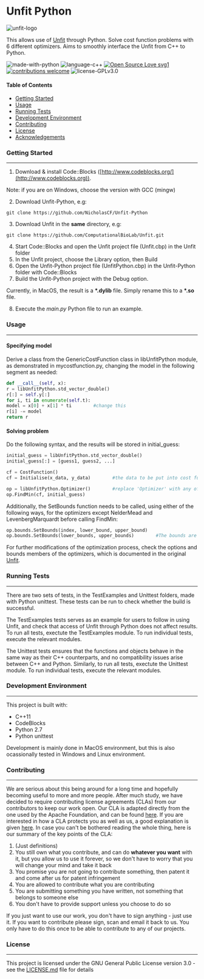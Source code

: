 # Unfit Python

![unfit-logo](https://computationalbiolab.github.io/assets/img/unfit_logo.png)

This allows use of [Unfit](https://github.com/ComputationalBioLab/Unfit) through Python. Solve cost function problems with 6 different optimizers. Aims to smoothly interface the Unfit from C++ to Python.

![made-with-python](https://img.shields.io/badge/language-Python-blue.svg) ![language-c++](https://img.shields.io/badge/language-C%2B%2B-blue.svg) [![Open Source Love svg1](https://badges.frapsoft.com/os/v1/open-source.svg?v=103)](https://github.com/ellerbrock/open-source-badges/) [![contributions welcome](https://img.shields.io/badge/contributions-welcome-brightgreen.svg?style=flat)](https://github.com/dwyl/esta/issues) ![license-GPLv3.0](    https://img.shields.io/badge/license-GPLv3.0-green.svg) 

#### Table of Contents
* [Getting Started](#getting-started)
* [Usage](#usage)
* [Running Tests](#running-tests)
* [Development Environment](#development-environment)
* [Contributing](#contributing)
* [License](#license)
* [Acknowledgements](#acknowledgements)

### Getting Started
___
1. Download & install Code::Blocks ([http://www.codeblocks.org/](http://www.codeblocks.org)).

Note: if you are on Windows, choose the version with GCC (mingw)

2. Download Unfit-Python, e.g:

```terminal
git clone https://github.com/NicholasCF/Unfit-Python
```

3. Download Unfit in the **same** directory, e.g:
```terminal
git clone https://github.com/ComputationalBioLab/Unfit.git
```
4. Start Code::Blocks and open the Unfit project file (Unfit.cbp) in the Unfit folder
5. In the Unfit project, choose the Library option, then Build
6. Open the Unfit-Python project file (UnfitPython.cbp) in the Unfit-Python folder with Code::Blocks
7. Build the Unfit-Python project with the Debug option.

Currently, in MacOS, the result is a __*.dylib__ file. Simply rename this to a __*.so__ file.

8. Execute the _main.py_ Python file to run an example.

### Usage
___
#### Specifying model
Derive a class from the GenericCostFunction class in libUnfitPython module, as demonstrated in mycostfunction.py, changing the model in the following segment as needed:
~~~python
def __call__(self, x):
r = libUnfitPython.std_vector_double()
r[:] = self.y[:]
for i, ti in enumerate(self.t):
model = x[0] + x[1] * ti        #change this
r[i] -= model
return r
~~~
#### Solving problem
Do the following syntax, and the results will be stored in initial_guess:

~~~python
initial_guess = libUnfitPython.std_vector_double()
initial_guess[:] = [guess1, guess2, ...]

cf = CostFunction()
cf = Initialise(x_data, y_data)        #the data to be put into cost function

op = libUnfitPython.Optimizer()        #replace 'Optimizer' with any of the optimizer names
op.FindMin(cf, initial_guess)
~~~

Additionally, the SetBounds function needs to be called, using either of the following ways, for the optimizers except NelderMead and LevenbergMarquardt before calling FindMin:

~~~python
op.bounds.SetBounds(index, lower_bound, upper_bound)
op.bounds.SetBounds(lower_bounds, upper_bounds)        #The bounds are std_vector_double objects
~~~
For further modifications of the optimization process, check the options and bounds members of the optimizers, which is documented in the original [Unfit](https://github.com/ComputationalBioLab/Unfit).

### Running Tests
___
There are two sets of tests, in the TestExamples and Unittest folders, made with Python unittest. These tests can be run to check whether the build is successful.

The TestExamples tests serves as an example for users to follow in using Unfit, and check that access of Unfit through Python does not affect results. To run all tests, exectute the TestExamples module. To run individual tests, execute the relevant modules.

The Unittest tests ensures that the functions and objects behave in the same way as their C++ counterparts, and no compatibility issues arise between C++ and Python. Similarly, to run all tests, exectute the Unittest module. To run individual tests, execute the relevant modules.

### Development Environment
___
This project is built with:
* C++11
* CodeBlocks
* Python 2.7
* Python unittest

Development is mainly done in MacOS environment, but this is also ocassionally tested in Windows and Linux environment.

### Contributing
___
We are serious about this being around for a long time and hopefully becoming useful to more and more people. After much study, we have decided to require contributing license agreements (CLAs) from our contributors to keep our work open. Our CLA is adapted directly from the one used by the Apache Foundation, and can be found [here](https://computationalbiolab.github.io/assets/cla/IndividualContributorLicenseAgreement.pdf). If you are interested in how a CLA protects you as well as us, a good explanation is given [here](https://julien.ponge.org/blog/in-defense-of-contributor-license-agreements/). In case you can't be bothered reading the whole thing, here is our summary of the key points of the CLA:

1. (Just definitions)
2. You still own what you contribute, and can do **whatever you want** with it, but you allow us to use it forever, so we don't have to worry that you will change your mind and take it back
3. You promise you are not going to contribute something, then patent it and come after us for patent infringement
4. You are allowed to contribute what you are contributing
5. You are submitting something you have written, not something that belongs to someone else
6. You don't have to provide support unless you choose to do so

If you just want to use our work, you don't have to sign anything - just use it. If you want to contribute please sign, scan and email it back to us. You only have to do this once to be able to contribute to any of our projects.

### License
___
This project is licensed under the GNU General Public License version 3.0 - see the [LICENSE.md](https://github.com/NicholasCF/Unfit-Python/blob/master/LICENSE) file for details









